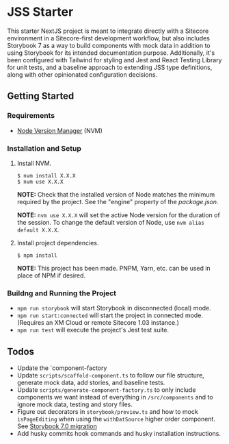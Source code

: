 # JSS Starter

This starter NextJS project is meant to integrate directly with a Sitecore environment in a Sitecore-first development workflow, but also includes Storybook 7 as a way to build components with mock data in addition to using Storybook for its intended documentation purpose. Additionally, it's been configured with Tailwind for styling and Jest and React Testing Library for unit tests, and a baseline approach to extending JSS type definitions, along with other opinionated configuration decisions.

## Getting Started

### Requirements

- [Node Version Manager](https://github.com/nvm-sh/nvm) (NVM)

### Installation and Setup

1. Install NVM.

   ```
   $ nvm install X.X.X
   $ nvm use X.X.X
   ```

   **NOTE:** Check that the installed version of Node matches the minimum required by the project. See the "engine" property of the *package.json*.

   **NOTE:** `nvm use X.X.X` will set the active Node version for the duration of the session. To change the default version of Node, use `nvm alias default X.X.X`.
1. Install project dependencies.

   ```
   $ npm install
   ```

   **NOTE:** This project has been made. PNPM, Yarn, etc. can be used in place of NPM if desired.

### Buildng and Running the Project

- `npm run storybook` will start Storybook in disconnected (local) mode.
- `npm run start:connected` will start the project in connected mode. (Requires an XM Cloud or remote Sitecore 1.03 instance.)
- `npm run test` will execute the project's Jest test suite.

## Todos

- Update the `component-factory
- Update `scripts/scaffold-component.ts` to follow our file structure, generate mock data, add stories, and baseline tests.
- Update `scripts/generate-component-factory.ts` to only include components we want instead of everything in `/src/components` and to ignore mock data, testing and story files.
- Figure out decorators in `storybook/preview.ts` and how to mock `isPageEditing` when using the `withDatSource` higher order component. See [Storybook 7.0 migration](https://github.com/storybookjs/storybook/blob/next/MIGRATION.md)
- Add husky commits hook commands and husky installation instructions.
